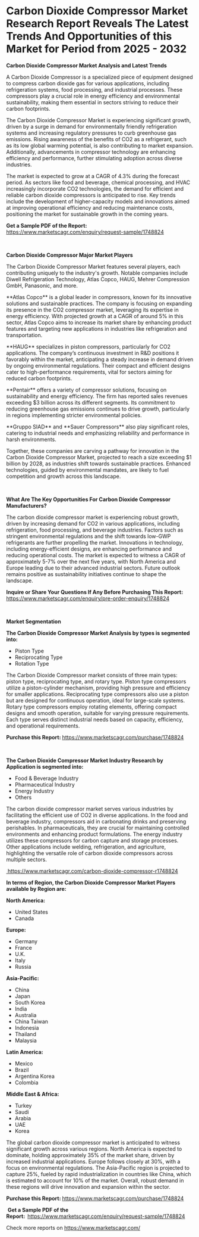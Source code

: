 <p><h1>Carbon Dioxide Compressor Market Research Report Reveals The Latest Trends And Opportunities of this Market for Period from 2025 - 2032</h1></p><p><strong>Carbon Dioxide Compressor Market Analysis and Latest Trends</strong></p>
<p><p>A Carbon Dioxide Compressor is a specialized piece of equipment designed to compress carbon dioxide gas for various applications, including refrigeration systems, food processing, and industrial processes. These compressors play a crucial role in energy efficiency and environmental sustainability, making them essential in sectors striving to reduce their carbon footprints.</p><p>The Carbon Dioxide Compressor Market is experiencing significant growth, driven by a surge in demand for environmentally friendly refrigeration systems and increasing regulatory pressures to curb greenhouse gas emissions. Rising awareness of the benefits of CO2 as a refrigerant, such as its low global warming potential, is also contributing to market expansion. Additionally, advancements in compressor technology are enhancing efficiency and performance, further stimulating adoption across diverse industries.</p><p>The market is expected to grow at a CAGR of 4.3% during the forecast period. As sectors like food and beverage, chemical processing, and HVAC increasingly incorporate CO2 technologies, the demand for efficient and reliable carbon dioxide compressors is anticipated to rise. Key trends include the development of higher-capacity models and innovations aimed at improving operational efficiency and reducing maintenance costs, positioning the market for sustainable growth in the coming years.</p></p>
<p><strong>Get a Sample PDF of the Report:&nbsp;</strong> <a href="https://www.marketscagr.com/enquiry/request-sample/1748824?utm_campaign=2116&utm_medium=2&utm_source=Github&utm_content=ia&utm_term=07032025&utm_id=carbon-dioxide-compressor">https://www.marketscagr.com/enquiry/request-sample/1748824</a></p>
<p>&nbsp;</p>
<p><strong>Carbon Dioxide Compressor Major Market Players</strong></p>
<p><p>The Carbon Dioxide Compressor Market features several players, each contributing uniquely to the industry's growth. Notable companies include Diwell Refrigeration Technology, Atlas Copco, HAUG, Mehrer Compression GmbH, Panasonic, and more.</p><p>**Atlas Copco** is a global leader in compressors, known for its innovative solutions and sustainable practices. The company is focusing on expanding its presence in the CO2 compressor market, leveraging its expertise in energy efficiency. With projected growth at a CAGR of around 5% in this sector, Atlas Copco aims to increase its market share by enhancing product features and targeting new applications in industries like refrigeration and transportation.</p><p>**HAUG** specializes in piston compressors, particularly for CO2 applications. The company’s continuous investment in R&D positions it favorably within the market, anticipating a steady increase in demand driven by ongoing environmental regulations. Their compact and efficient designs cater to high-performance requirements, vital for sectors aiming for reduced carbon footprints.</p><p>**Pentair** offers a variety of compressor solutions, focusing on sustainability and energy efficiency. The firm has reported sales revenues exceeding $3 billion across its different segments. Its commitment to reducing greenhouse gas emissions continues to drive growth, particularly in regions implementing stricter environmental policies.</p><p>**Gruppo SIAD** and **Sauer Compressors** also play significant roles, catering to industrial needs and emphasizing reliability and performance in harsh environments. </p><p>Together, these companies are carving a pathway for innovation in the Carbon Dioxide Compressor Market, projected to reach a size exceeding $1 billion by 2028, as industries shift towards sustainable practices. Enhanced technologies, guided by environmental mandates, are likely to fuel competition and growth across this landscape.</p></p>
<p>&nbsp;</p>
<p><strong>What Are The Key Opportunities For Carbon Dioxide Compressor Manufacturers?</strong></p>
<p><p>The carbon dioxide compressor market is experiencing robust growth, driven by increasing demand for CO2 in various applications, including refrigeration, food processing, and beverage industries. Factors such as stringent environmental regulations and the shift towards low-GWP refrigerants are further propelling the market. Innovations in technology, including energy-efficient designs, are enhancing performance and reducing operational costs. The market is expected to witness a CAGR of approximately 5-7% over the next five years, with North America and Europe leading due to their advanced industrial sectors. Future outlook remains positive as sustainability initiatives continue to shape the landscape.</p></p>
<p><strong>Inquire or Share Your Questions If Any Before Purchasing This Report:</strong> <a href="https://www.marketscagr.com/enquiry/pre-order-enquiry/1748824?utm_campaign=2116&utm_medium=2&utm_source=Github&utm_content=ia&utm_term=07032025&utm_id=carbon-dioxide-compressor">https://www.marketscagr.com/enquiry/pre-order-enquiry/1748824</a></p>
<p>&nbsp;</p>
<p><strong>Market Segmentation</strong></p>
<p><strong>The Carbon Dioxide Compressor Market Analysis by types is segmented into:</strong></p>
<p><ul><li>Piston Type</li><li>Reciprocating Type</li><li>Rotation Type</li></ul></p>
<p><p>The Carbon Dioxide Compressor market consists of three main types: piston type, reciprocating type, and rotary type. Piston type compressors utilize a piston-cylinder mechanism, providing high pressure and efficiency for smaller applications. Reciprocating type compressors also use a piston but are designed for continuous operation, ideal for large-scale systems. Rotary type compressors employ rotating elements, offering compact designs and smooth operation, suitable for varying pressure requirements. Each type serves distinct industrial needs based on capacity, efficiency, and operational requirements.</p></p>
<p><strong>Purchase this Report:&nbsp;</strong><a href="https://www.marketscagr.com/purchase/1748824?utm_campaign=2116&utm_medium=2&utm_source=Github&utm_content=ia&utm_term=07032025&utm_id=carbon-dioxide-compressor">https://www.marketscagr.com/purchase/1748824</a></p>
<p>&nbsp;</p>
<p><strong>The Carbon Dioxide Compressor Market Industry Research by Application is segmented into:</strong></p>
<p><ul><li>Food & Beverage Industry</li><li>Pharmaceutical Industry</li><li>Energy Industry</li><li>Others</li></ul></p>
<p><p>The carbon dioxide compressor market serves various industries by facilitating the efficient use of CO2 in diverse applications. In the food and beverage industry, compressors aid in carbonating drinks and preserving perishables. In pharmaceuticals, they are crucial for maintaining controlled environments and enhancing product formulations. The energy industry utilizes these compressors for carbon capture and storage processes. Other applications include welding, refrigeration, and agriculture, highlighting the versatile role of carbon dioxide compressors across multiple sectors.</p></p>
<p><a href="https://www.marketscagr.com/carbon-dioxide-compressor-r1748824?utm_campaign=2116&utm_medium=2&utm_source=Github&utm_content=ia&utm_term=07032025&utm_id=carbon-dioxide-compressor">&nbsp;https://www.marketscagr.com/carbon-dioxide-compressor-r1748824</a></p>
<p><strong>In terms of Region, the Carbon Dioxide Compressor Market Players available by Region are:</strong></p>
<p>
    <p> <strong> North America: </strong>
        <ul>
            <li>United States</li>
            <li>Canada</li>
        </ul>
        </p> 
    <p> <strong> Europe: </strong>
        <ul>
            <li>Germany</li>
            <li>France</li>
            <li>U.K.</li>
            <li>Italy</li>
            <li>Russia</li>
        </ul>
        </p> 
    <p> <strong> Asia-Pacific: </strong>
        <ul>
            <li>China</li>
            <li>Japan</li>
            <li>South Korea</li>
            <li>India</li>
            <li>Australia</li>
            <li>China Taiwan</li>
            <li>Indonesia</li>
            <li>Thailand</li>
            <li>Malaysia</li>
        </ul>
        </p> 
    <p> <strong> Latin America: </strong>
        <ul>
            <li>Mexico</li>
            <li>Brazil</li>
            <li>Argentina Korea</li>
            <li>Colombia</li>
        </ul>
        </p> 
    <p> <strong> Middle East & Africa: </strong>
        <ul>
            <li>Turkey</li>
            <li>Saudi</li>
            <li>Arabia</li>
            <li>UAE</li>
            <li>Korea</li>
        </ul>
    </p>
    </p>
<p><p>The global carbon dioxide compressor market is anticipated to witness significant growth across various regions. North America is expected to dominate, holding approximately 35% of the market share, driven by increased industrial applications. Europe follows closely at 30%, with a focus on environmental regulations. The Asia-Pacific region is projected to capture 25%, fueled by rapid industrialization in countries like China, which is estimated to account for 10% of the market. Overall, robust demand in these regions will drive innovation and expansion within the sector.</p></p>
<p><strong>Purchase this Report: </strong><a href="https://www.marketscagr.com/purchase/1748824?utm_campaign=2116&utm_medium=2&utm_source=Github&utm_content=ia&utm_term=07032025&utm_id=carbon-dioxide-compressor">https://www.marketscagr.com/purchase/1748824</a></p>
<p>&nbsp;<strong>Get a Sample PDF of the Report:&nbsp;&nbsp;</strong><a href="https://www.marketscagr.com/enquiry/request-sample/1748824?utm_campaign=2116&utm_medium=2&utm_source=Github&utm_content=ia&utm_term=07032025&utm_id=carbon-dioxide-compressor">https://www.marketscagr.com/enquiry/request-sample/1748824</a></p>
<p><strong></strong></p>
<p>Check more reports on <a href="https://www.marketscagr.com/?utm_campaign=2116&utm_medium=2&utm_source=Github&utm_content=ia&utm_term=07032025&utm_id=carbon-dioxide-compressor">https://www.marketscagr.com/</a></p>